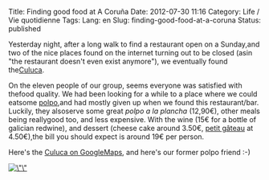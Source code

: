 Title: Finding good food at A Coruña
Date: 2012-07-30 11:16
Category: Life / Vie quotidienne
Tags:
Lang: en
Slug: finding-good-food-at-a-coruna
Status: published

Yesterday night, after a long walk to find a restaurant open on a Sunday,and two of the nice places found on the internet turning out to be closed (asin "the restaurant doesn't even exist anymore"), we eventually found the[Culuca](http://www.culuca.com).

On the eleven people of our group, seems everyone was satisfied with thefood quality. We had been looking for a while to a place where we could eatsome [polpo](http://en.wikipedia.org/wiki/Octopus),and had mostly given up when we found this restaurant/bar. Luckily, they alsoserve some great *polpo a la plancha* (12,90€), other meals being reallygood too, and less expensive. With the wine (15€ for a bottle of galician redwine), and dessert (cheese cake around 3.50€, [petit gâteau](http://en.wikipedia.org/wiki/Petit_G%C3%A2teau) at 4.50€),the bill you should expect is around 19€ per person.

Here's the [Culuca on GoogleMaps](http://goo.gl/maps/X9Y85), and here's our former polpo friend :-)

[![\\"\\"](/public/guadec/2012/.P1080329_m.jpg "\"polpo")](/public/guadec/2012/P1080329.JPG)
